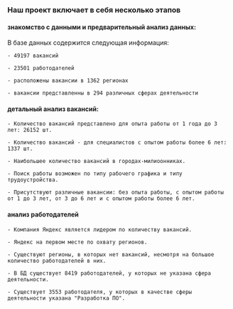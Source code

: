 ### Наш проект включает в себя несколько этапов
#### знакомство с данными и предварительный анализ данных:
  В базе данных содержится следующая информация:
    
    - 49197 вакансий 
    
    - 23501 работодателей
    
    - расположены вакансии в 1362 регионах
    
    - вакансии представленны в 294 различных сферах деятельности 

#### детальный анализ вакансий:
    - Количество вакансий представлено для опыта работы от 1 года до 3 лет: 26152 шт.

    - Количество вакансий - для специалистов с опытом работы более 6 лет: 1337 шт.

    - Наибольшее количество вакансий в городах-милиоонниках.

    - Поиск работы возможен по типу рабочего графика и типу трудоустройства.

    - Присутствуют различные вакансии: без опыта работы, с опытом работы от 1 до 3 лет, от 3 до 6 лет и с опытом работы более 6 лет.
#### анализ работодателей
    - Компания Яндекс является лидером по количеству вакансий.
    
    - Яндекс на первом месте по охвату регионов.
    
    - Существуют регионы, в которых нет вакансий, несмотря на большое количество работодателей в них. 
    
    - В БД существует 8419 работодателей, у которых не указана сфера деятельности. 
    
    - Существует 3553 работодателя, у которых в качестве сферы деятельности указана "Разработка ПО".
